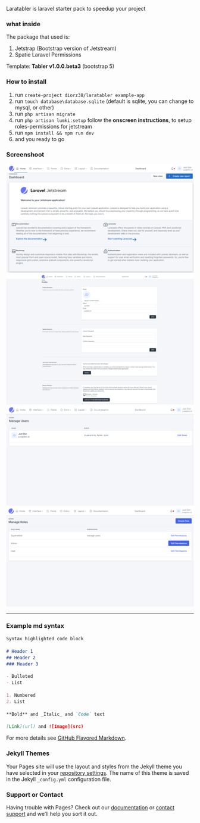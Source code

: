 
Laratabler is laravel starter pack to speedup your project

### what inside

The package that used is:
1. Jetstrap (Bootstrap version of Jetstream)
2. Spatie Laravel Permissions

Template: **Tabler v1.0.0.beta3** (bootstrap 5)

### How to install
1. run `create-project diorz38/laratabler example-app`
2. run `touch database\database.sqlite` (default is sqlite, you can change to mysql, or other)
3. run `php artisan migrate`
4. run `php artisan lumki:setup` follow the **onscreen instructions**, to setup roles-permissions for jetstream
5. run `npm install && npm run dev`
6. and you ready to go

### Screenshoot
![Image](https://github.com/diorz38/laratabler/blob/main/docs/screenshot-1.png)
![Image](https://github.com/diorz38/laratabler/blob/main/docs/screenshot-2.png)
![Image](https://github.com/diorz38/laratabler/blob/main/docs/screenshot-3.png)
![Image](https://github.com/diorz38/laratabler/blob/main/docs/screenshot-4.png)

-----

### Example md syntax
```markdown
Syntax highlighted code block

# Header 1
## Header 2
### Header 3

- Bulleted
- List

1. Numbered
2. List

**Bold** and _Italic_ and `Code` text

[Link](url) and ![Image](src)
```

For more details see [GitHub Flavored Markdown](https://guides.github.com/features/mastering-markdown/).

### Jekyll Themes

Your Pages site will use the layout and styles from the Jekyll theme you have selected in your [repository settings](https://github.com/diorz38/lara8tabler/settings/pages). The name of this theme is saved in the Jekyll `_config.yml` configuration file.

### Support or Contact

Having trouble with Pages? Check out our [documentation](https://docs.github.com/categories/github-pages-basics/) or [contact support](https://support.github.com/contact) and we’ll help you sort it out.
